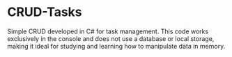 # CRUD-Tasks
Simple CRUD developed in C# for task management. This code works exclusively in the console and does not use a database or local storage, making it ideal for studying and learning how to manipulate data in memory.
